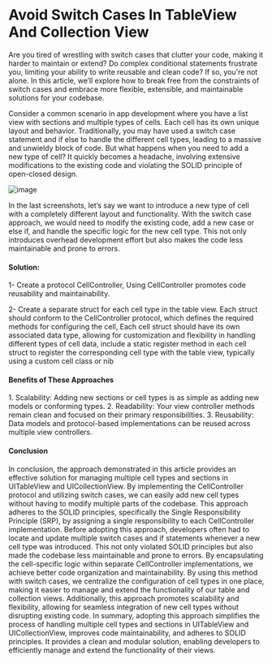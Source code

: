 <h1>Avoid Switch Cases In TableView And Collection View</h1>

<p>Are you tired of wrestling with switch cases that clutter your code, making it harder to maintain or extend? Do complex conditional statements frustrate you, limiting your ability to write reusable and clean code? If so, you're not alone. In this article, we’ll explore how to break free from the constraints of switch cases and embrace more flexible, extensible, and maintainable solutions for your codebase.</p>

<p>Consider a common scenario in app development where you have a list view with sections and multiple types of cells. Each cell has its own unique layout and behavior. Traditionally, you may have used a switch case statement and if else to handle the different cell types, leading to a massive and unwieldy block of code. But what happens when you need to add a new type of cell? It quickly becomes a headache, involving extensive modifications to the existing code and violating the SOLID principle of open-closed design.</p>

![image](https://github.com/user-attachments/assets/fd3cc8b8-5ba5-4575-b446-3c9f3ede7b50)

<p>In the last screenshots, let’s say we want to introduce a new type of cell with a 
  completely different layout and functionality. With the switch case approach,
  we would need to modify the existing code, add a new case or else if, 
  and handle the specific logic for the new cell type. This not only introduces overhead 
  development effort but also makes the code less maintainable and prone to errors.</p>


<h4>Solution:</h4>
<p>1- Create a protocol CellController, Using CellController promotes code reusability and maintainability.</p>

<p>2- Create a separate struct for each cell type in the table view.
Each struct should conform to the CellController protocol,
which defines the required methods for configuring the cell,
Each cell struct should have its own associated data type,
allowing for customization and flexibility in handling different types of cell data, 
include a static register method in each cell struct to register the corresponding cell
type with the table view, typically using a custom cell class or nib</p>


<h4>Benefits of These Approaches</h4>
1. Scalability: Adding new sections or cell types is as simple as adding new models or conforming types.
2. Readability: Your view controller methods remain clean and focused on their primary responsibilities.
3. Reusability: Data models and protocol-based implementations can be reused across multiple view controllers.


<h4>Conclusion</h4>
In conclusion, the approach demonstrated in this article provides an effective solution for managing multiple cell types and sections in UITableView and UICollectionView. By implementing the CellController protocol and utilizing switch cases, we can easily add new cell types without having to modify multiple parts of the codebase. This approach adheres to the SOLID principles, specifically the Single Responsibility Principle (SRP), by assigning a single responsibility to each CellController implementation.
Before adopting this approach, developers often had to locate and update multiple switch cases and if statements whenever a new cell type was introduced. This not only violated SOLID principles but also made the codebase less maintainable and prone to errors. By encapsulating the cell-specific logic within separate CellController implementations, we achieve better code organization and maintainability.
By using this method with switch cases, we centralize the configuration of cell types in one place, making it easier to manage and extend the functionality of our table and collection views. Additionally, this approach promotes scalability and flexibility, allowing for seamless integration of new cell types without disrupting existing code.
In summary, adopting this approach simplifies the process of handling multiple cell types and sections in UITableView and UICollectionView, improves code maintainability, and adheres to SOLID principles. It provides a clean and modular solution, enabling developers to efficiently manage and extend the functionality of their views.



